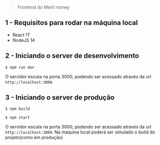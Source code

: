 
> Frontend do Merit money

## 1 - Requisitos para rodar na máquina local

- React 17
- NodeJS 14

## 2 - Iniciando o server de desenvolvimento

```shell
$ npm run dev 
```
O servidor escuta na porta 3000, podendo ser acessado através da url `http://localhost:3000`.

## 3 - Iniciando o server de produção

```shell
$ npm build
```
```shell
$ npm start
```

O servidor escuta na porta 3000, podendo ser acessado através da url `http://localhost:3000`. Na maquina local poderá ser simulado o build do projeto(como em produção)


